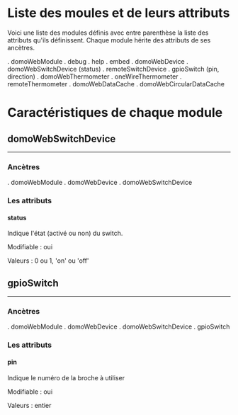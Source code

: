 # Liste des moules et de leurs attributs

   Voici une liste des modules définis avec entre parenthèse la liste
des attributs qu'ils définissent. Chaque module hérite des attributs
de ses ancètres.
   
  . domoWebModule
     . debug
	 . help
	 . embed
	 . domoWebDevice
	   . domoWebSwitchDevice (status)
   	     . remoteSwitchDevice
		 . gpioSwitch (pin, direction)
       . domoWebThermometer
	     . oneWireThermometer
	     . remoteThermometer
	 . domoWebDataCache
	   . domoWebCircularDataCache

# Caractéristiques de chaque module

## domoWebSwitchDevice
   -------------------
   
### Ancètres

   . domoWebModule
	 . domoWebDevice
	   . domoWebSwitchDevice

### Les attributs

#### status

   Indique l'état (activé ou non) du switch.

   Modifiable : oui
   
   Valeurs : 0 ou 1, 'on' ou 'off'

## gpioSwitch
   ----------
 
### Ancètres

   . domoWebModule
	 . domoWebDevice
	   . domoWebSwitchDevice
         . gpioSwitch

### Les attributs

#### pin

   Indique le numéro de la broche à utiliser
   
   Modifiable : oui
   
   Valeurs : entier
